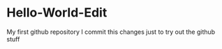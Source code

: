# Hello-World-Edit
My first github repository
I commit this changes just to try out the github stuff
